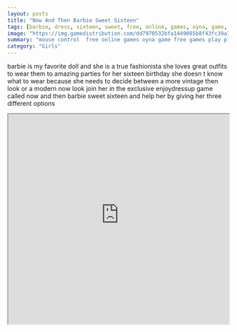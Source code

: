```yaml
---
layout: posts
title: "Now And Then Barbie Sweet Sixteen"
tags: [barbie, dress, sixteen, sweet, free, online, games, oyna, game, free, games, play, play, games]
image: "https://img.gamedistribution.com/dd7970532bfa1449085b8f43fc39a7d5.jpg"
summary: "mouse control  free online games oyna game free games play play games"
category: "Girls"
---
```


barbie is my favorite doll and she is a true fashionista she loves great outfits to wear them to amazing parties for her sixteen birthday she doesn t know what to wear because she needs to decide between a more vintage then look or a modern now look join her in the exclusive enjoydressup game called now and then barbie sweet sixteen and help her by giving her three different options

<iframe width="100%" height="480px;" src="https://flash.gamedistribution.com?game=dd7970532bfa1449085b8f43fc39a7d5"></iframe>
